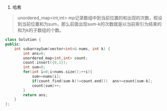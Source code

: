1. 哈希

> unordered_map<int,int> mp记录数组中到当前位置的和出现的次数，假设到当前位置和为sum，那么前面出现sum-k的次数就是以当前索引为结束的和为k的子数组的个数。

```C++
class Solution {
public:
    int subarraySum(vector<int>& nums, int k) {
        int ans=0;
        unordered_map<int,int> count;
        count.insert({0,1});
        int sum=0;
        for(int i=0;i<nums.size();++i){
            sum+=nums[i];
            if(count.find(sum-k)!=count.end())  ans+=count[sum-k];
            count[sum]++;
        }
        return ans;
    }
};
```